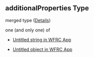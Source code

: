 ## additionalProperties Type

merged type ([Details](config-definitions-translation-additionalproperties.md))

one (and only one) of

*   [Untitled string in WFRC App](config-definitions-translation-additionalproperties-oneof-0.md "check type definition")

*   [Untitled object in WFRC App](config-definitions-translation-additionalproperties-oneof-1.md "check type definition")

